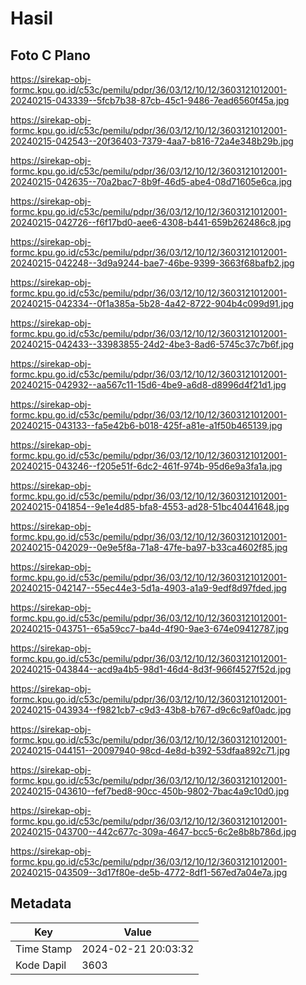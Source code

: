 # Hasil

## Foto C Plano

https://sirekap-obj-formc.kpu.go.id/c53c/pemilu/pdpr/36/03/12/10/12/3603121012001-20240215-043339--5fcb7b38-87cb-45c1-9486-7ead6560f45a.jpg

https://sirekap-obj-formc.kpu.go.id/c53c/pemilu/pdpr/36/03/12/10/12/3603121012001-20240215-042543--20f36403-7379-4aa7-b816-72a4e348b29b.jpg

https://sirekap-obj-formc.kpu.go.id/c53c/pemilu/pdpr/36/03/12/10/12/3603121012001-20240215-042635--70a2bac7-8b9f-46d5-abe4-08d71605e6ca.jpg

https://sirekap-obj-formc.kpu.go.id/c53c/pemilu/pdpr/36/03/12/10/12/3603121012001-20240215-042726--f6f17bd0-aee6-4308-b441-659b262486c8.jpg

https://sirekap-obj-formc.kpu.go.id/c53c/pemilu/pdpr/36/03/12/10/12/3603121012001-20240215-042248--3d9a9244-bae7-46be-9399-3663f68bafb2.jpg

https://sirekap-obj-formc.kpu.go.id/c53c/pemilu/pdpr/36/03/12/10/12/3603121012001-20240215-042334--0f1a385a-5b28-4a42-8722-904b4c099d91.jpg

https://sirekap-obj-formc.kpu.go.id/c53c/pemilu/pdpr/36/03/12/10/12/3603121012001-20240215-042433--33983855-24d2-4be3-8ad6-5745c37c7b6f.jpg

https://sirekap-obj-formc.kpu.go.id/c53c/pemilu/pdpr/36/03/12/10/12/3603121012001-20240215-042932--aa567c11-15d6-4be9-a6d8-d8996d4f21d1.jpg

https://sirekap-obj-formc.kpu.go.id/c53c/pemilu/pdpr/36/03/12/10/12/3603121012001-20240215-043133--fa5e42b6-b018-425f-a81e-a1f50b465139.jpg

https://sirekap-obj-formc.kpu.go.id/c53c/pemilu/pdpr/36/03/12/10/12/3603121012001-20240215-043246--f205e51f-6dc2-461f-974b-95d6e9a3fa1a.jpg

https://sirekap-obj-formc.kpu.go.id/c53c/pemilu/pdpr/36/03/12/10/12/3603121012001-20240215-041854--9e1e4d85-bfa8-4553-ad28-51bc40441648.jpg

https://sirekap-obj-formc.kpu.go.id/c53c/pemilu/pdpr/36/03/12/10/12/3603121012001-20240215-042029--0e9e5f8a-71a8-47fe-ba97-b33ca4602f85.jpg

https://sirekap-obj-formc.kpu.go.id/c53c/pemilu/pdpr/36/03/12/10/12/3603121012001-20240215-042147--55ec44e3-5d1a-4903-a1a9-9edf8d97fded.jpg

https://sirekap-obj-formc.kpu.go.id/c53c/pemilu/pdpr/36/03/12/10/12/3603121012001-20240215-043751--65a59cc7-ba4d-4f90-9ae3-674e09412787.jpg

https://sirekap-obj-formc.kpu.go.id/c53c/pemilu/pdpr/36/03/12/10/12/3603121012001-20240215-043844--acd9a4b5-98d1-46d4-8d3f-966f4527f52d.jpg

https://sirekap-obj-formc.kpu.go.id/c53c/pemilu/pdpr/36/03/12/10/12/3603121012001-20240215-043934--f9821cb7-c9d3-43b8-b767-d9c6c9af0adc.jpg

https://sirekap-obj-formc.kpu.go.id/c53c/pemilu/pdpr/36/03/12/10/12/3603121012001-20240215-044151--20097940-98cd-4e8d-b392-53dfaa892c71.jpg

https://sirekap-obj-formc.kpu.go.id/c53c/pemilu/pdpr/36/03/12/10/12/3603121012001-20240215-043610--fef7bed8-90cc-450b-9802-7bac4a9c10d0.jpg

https://sirekap-obj-formc.kpu.go.id/c53c/pemilu/pdpr/36/03/12/10/12/3603121012001-20240215-043700--442c677c-309a-4647-bcc5-6c2e8b8b786d.jpg

https://sirekap-obj-formc.kpu.go.id/c53c/pemilu/pdpr/36/03/12/10/12/3603121012001-20240215-043509--3d17f80e-de5b-4772-8df1-567ed7a04e7a.jpg


## Metadata

| Key        | Value               |
| ---------- | ------------------- |
| Time Stamp | 2024-02-21 20:03:32 |
| Kode Dapil | 3603                |



